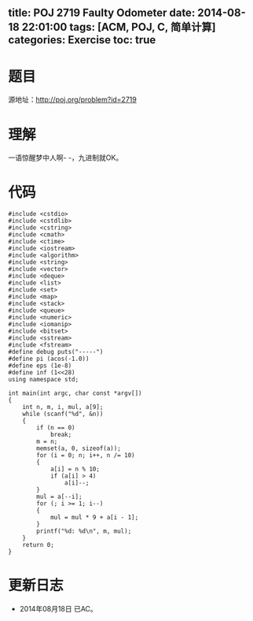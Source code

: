 title: POJ 2719 Faulty Odometer
date: 2014-08-18 22:01:00
tags: [ACM, POJ, C, 简单计算]
categories: Exercise
toc: true
---
# 题目
源地址：http://poj.org/problem?id=2719

# 理解
一语惊醒梦中人啊- -，九进制就OK。

<!-- more -->

# 代码
```
#include <cstdio>
#include <cstdlib>
#include <cstring>
#include <cmath>
#include <ctime>
#include <iostream>
#include <algorithm>
#include <string>
#include <vector>
#include <deque>
#include <list>
#include <set>
#include <map>
#include <stack>
#include <queue>
#include <numeric>
#include <iomanip>
#include <bitset>
#include <sstream>
#include <fstream>
#define debug puts("-----")
#define pi (acos(-1.0))
#define eps (1e-8)
#define inf (1<<28)
using namespace std;

int main(int argc, char const *argv[])
{
    int n, m, i, mul, a[9];
    while (scanf("%d", &n))
    {
        if (n == 0)
            break;
        m = n;
        memset(a, 0, sizeof(a));
        for (i = 0; n; i++, n /= 10)
        {
            a[i] = n % 10;
            if (a[i] > 4)
                a[i]--;
        }
        mul = a[--i];
        for (; i >= 1; i--)
        {
            mul = mul * 9 + a[i - 1];
        }
        printf("%d: %d\n", m, mul);
    }
    return 0;
}
```

# 更新日志
- 2014年08月18日 已AC。